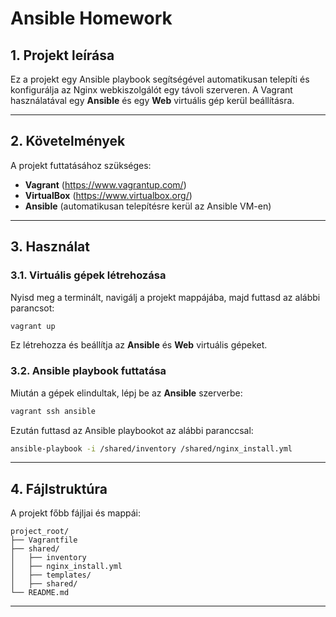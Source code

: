 # Ansible Homework

## 1. Projekt leírása
Ez a projekt egy Ansible playbook segítségével automatikusan telepíti és konfigurálja az Nginx webkiszolgálót egy távoli szerveren. A Vagrant használatával egy **Ansible** és egy **Web** virtuális gép kerül beállításra.

---

## 2. Követelmények
A projekt futtatásához szükséges:
- **Vagrant** (https://www.vagrantup.com/)
- **VirtualBox** (https://www.virtualbox.org/)
- **Ansible** (automatikusan telepítésre kerül az Ansible VM-en)

---

## 3. Használat

### 3.1. Virtuális gépek létrehozása
Nyisd meg a terminált, navigálj a projekt mappájába, majd futtasd az alábbi parancsot:
```bash
vagrant up
```
Ez létrehozza és beállítja az **Ansible** és **Web** virtuális gépeket.

### 3.2. Ansible playbook futtatása
Miután a gépek elindultak, lépj be az **Ansible** szerverbe:
```bash
vagrant ssh ansible
```
Ezután futtasd az Ansible playbookot az alábbi paranccsal:
```bash
ansible-playbook -i /shared/inventory /shared/nginx_install.yml
```

---

## 4. Fájlstruktúra
A projekt főbb fájljai és mappái:
```
project_root/
├── Vagrantfile
├── shared/
│   ├── inventory
│   ├── nginx_install.yml
│   ├── templates/
│   ├── shared/
└── README.md
```

---





